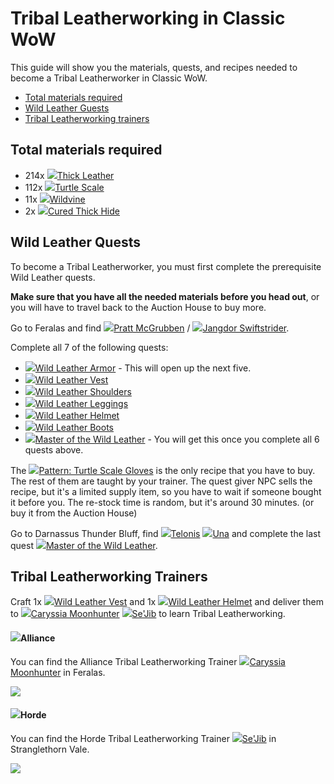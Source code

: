 # Tribal Leatherworking in Classic WoW

This guide will show you the materials, quests, and recipes needed to become a Tribal Leatherworker in Classic WoW.

*   [Total materials required](#materials)
*   [Wild Leather Guests](#quests)
*   [Tribal Leatherworking trainers](#trainers)

## Total materials required

*   214x [![](https://wow.zamimg.com/images/wow/icons/small/inv_misc_leatherscrap_08.jpg)Thick Leather](https://www.wowhead.com/classic/item=4304)
*   112x [![](https://wow.zamimg.com/images/wow/icons/small/inv_misc_monsterscales_11.jpg)Turtle Scale](https://www.wowhead.com/classic/item=8167)
*   11x [![](https://wow.zamimg.com/images/wow/icons/small/inv_misc_herb_03.jpg)Wildvine](https://www.wowhead.com/classic/item=8153)
*   2x [![](https://wow.zamimg.com/images/wow/icons/small/inv_misc_pelt_bear_01.jpg)Cured Thick Hide](https://www.wowhead.com/classic/item=8172)

## Wild Leather Quests

To become a Tribal Leatherworker, you must first complete the prerequisite Wild Leather quests.

**Make sure that you have all the needed materials before you head out**, or you will have to travel back to the Auction House to buy more.

Go to Feralas and find [![](/images/icons/alliance.png)Pratt McGrubben](https://www.wowhead.com/classic/npc=7852) / [![](/images/icons/horde.png)Jangdor Swiftstrider](https://www.wowhead.com/classic/npc=7854).

Complete all 7 of the following quests:

*   [![](/images/icons/quest_start.gif)Wild Leather Armor](https://www.wowhead.com/classic/quest=2854) - This will open up the next five.
*   [![](/images/icons/quest_start.gif)Wild Leather Vest](https://www.wowhead.com/classic/quest=2856)
*   [![](/images/icons/quest_start.gif)Wild Leather Shoulders](https://www.wowhead.com/classic/quest=2855)
*   [![](/images/icons/quest_start.gif)Wild Leather Leggings](https://www.wowhead.com/classic/quest=2859)
*   [![](/images/icons/quest_start.gif)Wild Leather Helmet](https://www.wowhead.com/classic/quest=2857)
*   [![](/images/icons/quest_start.gif)Wild Leather Boots](https://www.wowhead.com/classic/quest=2858)
*   [![](/images/icons/quest_start.gif)Master of the Wild Leather](https://www.wowhead.com/classic/quest=2860) - You will get this once you complete all 6 quests above.

The [![](https://wow.zamimg.com/images/wow/icons/small/inv_scroll_03.jpg)Pattern: Turtle Scale Gloves](https://www.wowhead.com/classic/item=8385) is the only recipe that you have to buy. The rest of them are taught by your trainer. The quest giver NPC sells the recipe, but it's a limited supply item, so you have to wait if someone bought it before you. The re-stock time is random, but it's around 30 minutes. (or buy it from the Auction House)

Go to Darnassus Thunder Bluff, find [![](/images/icons/alliance.png)Telonis](https://www.wowhead.com/classic/npc=4212) [![](/images/icons/horde.png)Una](https://www.wowhead.com/classic/npc=3007) and complete the last quest [![](/images/icons/quest_start.gif)Master of the Wild Leather](https://www.wowhead.com/classic/quest=2860).

## Tribal Leatherworking Trainers

Craft 1x [![](https://wow.zamimg.com/images/wow/icons/small/inv_chest_cloth_06.jpg)Wild Leather Vest](https://www.wowhead.com/classic/spell=10544) and 1x [![](https://wow.zamimg.com/images/wow/icons/small/inv_helmet_10.jpg)Wild Leather Helmet](https://www.wowhead.com/classic/spell=10546) and deliver them to [![](/images/icons/alliance.png)Caryssia Moonhunter](https://www.wowhead.com/classic/npc=7870) [![](/images/icons/horde.png)Se'Jib](https://www.wowhead.com/classic/npc=7871) to learn Tribal Leatherworking.

#### ![](/images/icons/alliance-m.png)Alliance

You can find the Alliance Tribal Leatherworking Trainer [![](/images/icons/alliance.png)Caryssia Moonhunter](https://www.wowhead.com/classic/npc=7870) in Feralas.

![](/images/classic/tribal-leatherworking-trainer-alliance.jpg)

#### ![](/images/icons/horde-m.png)Horde

You can find the Horde Tribal Leatherworking Trainer [![](/images/icons/horde.png)Se'Jib](https://www.wowhead.com/classic/npc=7871) in Stranglethorn Vale.

![](/images/classic/tribal-leatherworking-trainer-horde.jpg)